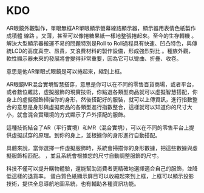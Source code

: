 # KDO
AR眼鏡外觀製作，單眼無框AR單眼顯示螢幕線路顯示器，顯示器用表情色紙製作成積體
線路
。又薄，甚至可以像捲糖果紙一樣地整張捲起來。至今的生存轉機
。解決大型顯示器搬運不易的問題特別是Roll to Roll過程具有快速、凹凸特色，與傳統LCD的高度真空、昂貴，又浪費材料的製作設備，形成強烈對比
。種族外觀，軟性顯示器未來的發展將會變得非常重要，因為它可以彎曲、折疊、收卷。


意思是他AR單眼式眼鏡是可以捲起來，縮到上框。

AR眼鏡MR混合實境智慧搭穿，意思是你可以在不同的零售百貨商場，或者平台，或者數位雜誌，虛擬服飾的現實技術，你點選各類型商品就可以虛擬智慧搭配，你身上的虛擬服飾掃描你的身形，然後搭配好的服裝，就可以上傳資訊，進行指數整合的意思是身形與虛擬商品的各類型進行指數整合，這樣就可以知道你的尺寸大小，就會混合實環境的方式顯示了戶外搭配的服飾。

這種技術結合了AR（平行實境）和MR（混合實境），可以在不同的零售平台上提供虛擬試穿的原理。到你的身上，並根據你的身形進行自動搭配。

具體來說，當你選擇一件虛擬服飾時，系統會掃描你的身形數據，把這些數據與虛擬服飾相匹配。 ，並且系統會根據您的尺寸自動調整服飾的尺寸。

科技不僅可以提升購物體驗，還能幫助消費者更精確地選擇適合自己的服飾，並降低這樣的退貨率。
蛋白質色紙顯示屏目可以收縮起來到上框，上框可以顯示投影技術，提供全息導航地圖系統，也有輔助各種資訊功能。
